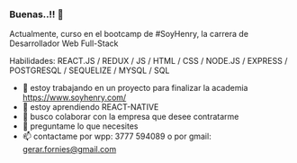 ### Buenas..!! 👋


Actualmente, curso en el bootcamp de #SoyHenry, la carrera de Desarrollador Web Full-Stack

Habilidades: REACT.JS / REDUX / JS / HTML / CSS / NODE.JS / EXPRESS / POSTGRESQL / SEQUELIZE / MYSQL / SQL

- 🔭 estoy trabajando en un proyecto para finalizar la academia https://www.soyhenry.com/
- 🌱 estoy aprendiendo REACT-NATIVE
- 👯 busco colaborar con la empresa que desee contratarme
- 💬 preguntame lo que necesites
- 📫 contactame por wpp: 3777 594089 o por gmail: gerar.fornies@gmail.com

